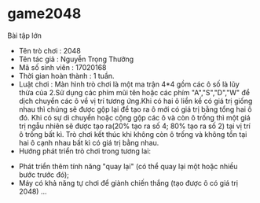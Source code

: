 # game2048
Bài tập lớn
-  Tên trò chơi         : 2048
-  Tên tác giả          : Nguyễn Trọng Thưởng
-  Mã số sinh viên      : 17020168
-  Thời gian hoàn thành : 1 tuần.
-  Luật chơi : Màn hình trò chơi là một ma trận 4*4 gồm các ô số là lũy thừa của 2.Sử dụng các phím mũi tên hoặc các phím "A","S","D","W" để dịch chuyển các ô về vị trí tương ứng.Khi có hai ô liền kề có giá trị giống nhau thì chúng sẽ được gộp lại để tạo ra ô mới có giá
trị bằng tổng hai ô đó. Khi có sự di chuyển hoặc cộng gộp các ô và còn ô trống thì một giá trị ngẫu nhiên sẽ được tạo ra(20% tạo ra số 4; 80% tạo ra số 2) tại vị trí ô trống bất kì. Trò chơi kết thúc khi không còn ô trống và không tồn tại hai ô cạnh nhau bất kì có giá trị bằng nhau.
-  Hướng phát triển trò chơi trong tương lai:
  + Phát triển thêm tính năng "quay lại" (có thể quay lại một hoặc nhiều bước trước đó);
  + Máy có khả năng tự chơi để giành chiến thắng (tạo được ô có giá trị 2048)
  ...
